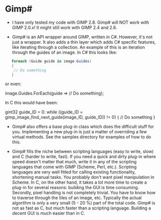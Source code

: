 Gimp#
=====

- I have only tested my code with GIMP 2.8. Gimp# will NOT work with GIMP 2.0.x! 
  It might still work with GIMP 2.4 and 2.6.

- Gimp# is an API wrapper around GIMP, written in C#. However, it's
not just a wrapper. It also adds a thin layer which adds C# specific
features, like iterating through a collection.  An example of this is
an iteration through the guides of an image. In C# this looks like:

```csharp
   foreach (Guide guide in image.Guides)
   {
	// Do something
   }
```
	
or even:

   image.Guides.ForEach(guide => // Do something);
		
In C this would have been:

   gint32 guide_ID = 0:
   while ((guide_ID = gimp_image_find_next_guide(image_ID, guide_ID)) != 0)
   {
	// Do something
   }

- Gimp# also offers a base plug-in class which does the difficult
stuff for you. Implementing a new plug-in is just a matter of
overriding a few virtual methods. See the samples directory for
examples of how to do this.

- Gimp# fills the niche between scripting languages (easy to write,
slow) and C (harder to write, fast). If you need a quick and dirty
plug-in where speed doesn't matter that much, write it in any of the
scripting languages that come with GIMP (Scheme, Perl,
etc.). Scripting languages are very well fitted for calling existing
functionality, shortening manual tasks. You probably don't want pixel
manipulation in Scheme. In C, on the other hand, it takes a lot more
time to create a plug-in for several reasons: building the GUI is time
consuming.  Secondly, pixel handling is not completely trivial. You
have to know how to traverse through the tiles of an image,
etc. Typically the actual algorithm is only a very small (5 - 20 %)
part of the total code. Gimp# is not as fast as C, but much faster
than a scripting language. Building a decent GUI is much easier than
in C.
